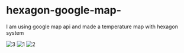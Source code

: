 # hexagon-google-map-
I am using google map api and made a temperature map with hexagon system 

![3](https://github.com/uumtdmrci/hexagon-google-map-/assets/109534540/c15b5ba4-e514-44c8-80dc-b490eb4177e0)
![1](https://github.com/uumtdmrci/hexagon-google-map-/assets/109534540/544add86-e19b-4400-8157-8658e45825e5)
![2](https://github.com/uumtdmrci/hexagon-google-map-/assets/109534540/a4d3b073-4aae-470d-a19f-e7ba99397f5a)
